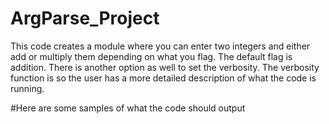 # ArgParse_Project
This code creates a module where you can enter two integers and either add or multiply them depending on what you flag. The default flag is addition. There is another option as well to set the verbosity. The verbosity function is so the user has a more detailed description of what the code is running.

#Here are some samples of what the code should output
